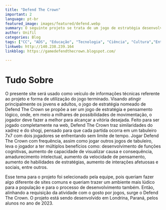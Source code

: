 ```yaml
---
title: "Defend The Crown"
important: 2
language: pt-br
featured_image: images/featured/defend.webp
summary: O seguinte projeto se trata de um jogo de estratégia desenvolvido e pensado por 4 alunos do Centro Universitário Filadélfia (UniFil) para a disciplina de Extensão Curricular, sendo 3 estudantes do curso de graduação presencial de Ciência da Computação e 1 estudantes do curso de graduação EAD de Análise e Desenvolvimento de Sistemas.
author: Unifil
categories: Blog
tags: ["CC", "ADS", "Educação", "Tecnologia", "Ciência", "Cultura","Entretenimento"] 
linkweb: http://140.238.239.164
linkblog: https://gamedefendthecrown.blogspot.com/

---
```


# Tudo Sobre

O presente site será usado como veículo de informações técnicas referente ao projeto e forma de utilização do jogo terminado. Visando atingir principalmente os jovens e adultos, o jogo de estratégia nomeado de Defend The Crown se propõe a ser um jogo de estratégia e pensamento lógico, onde, em meio a milhares de possibilidades de movimentação, o jogador deve fazer a melhor para alcançar a vitória desejada. Feito para ser jogado completamente na web, Defend The Crown traz similaridades do xadrez e do shogi, pensado para que cada partida ocorra em um tabuleiro 7x7 com dois jogadores se enfrentando sem limite de tempo. Jogar Defend The Crown com frequência, assim como jogar outros jogos de tabuleiro, leva o jogador a ter múltiplos benefícios como: desenvolvimento de funções cognitivas, aumento de capacidade de visualizar causa e consequência, amadurecimento intelectual, aumento da velocidade de pensamento, aumento de habilidades de estratégias, aumento de interações afetuosas e sociais, entre outros.

Esse tema para o projeto foi selecionado pela equipe, pois queriam fazer algo diferente de sites comuns e queriam trazer um ambiente mais lúdico para a população e para o processo de desenvolvimento também. Então, alinhando a requisição da atividade com o gosto por jogos, surge o Defend The Crown. O projeto está sendo desenvolvido em Londrina, Paraná, pelos alunos no ano de 2023.
